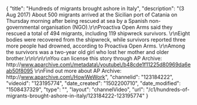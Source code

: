 {
    "title": "Hundreds of migrants brought ashore in Italy",
    "description": "(3 Aug 2017) About 500 migrants arrived at the Sicilian port of Catania on Thursday morning after being rescued at sea by a Spanish non-governmental organisation (NGO).\r\nProactiva Open Arms said they rescued a total of 494 migrants, including 119 shipwreck survivors. \r\nEight bodies were recovered from the shipwreck, while survivors reported three more people had drowned, according to Proactiva Open Arms. \r\nAmong the survivors was a two-year old girl who lost her mother and older brother.\r\n\r\n\r\nYou can license this story through AP Archive: http:\/\/www.aparchive.com\/metadata\/youtube\/b48cde1f11225d80969da6eab50f8095 \r\nFind out more about AP Archive: http:\/\/www.aparchive.com\/HowWeWork",
    "channelid": "123184222",
    "videoid": "123195774",
    "date_created": "1502200710",
    "date_modified": "1508437329",
    "type": "",
    "layout": "channelVideo",
    "url": "\/c1\/hundreds-of-migrants-brought-ashore-in-italy\/123184222-123195774"
}